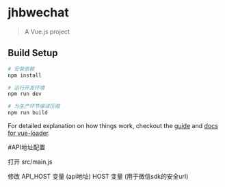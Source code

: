 # jhbwechat

> A Vue.js project

## Build Setup

``` bash
# 安装依赖
npm install

# 运行开发环境
npm run dev

# 为生产环节编译压缩
npm run build
```

For detailed explanation on how things work, checkout the [guide](http://vuejs-templates.github.io/webpack/) and [docs for vue-loader](http://vuejs.github.io/vue-loader).



#API地址配置

打开 src/main.js


修改 API_HOST 变量 (api地址)
HOST 变量 (用于微信sdk的安全url)
